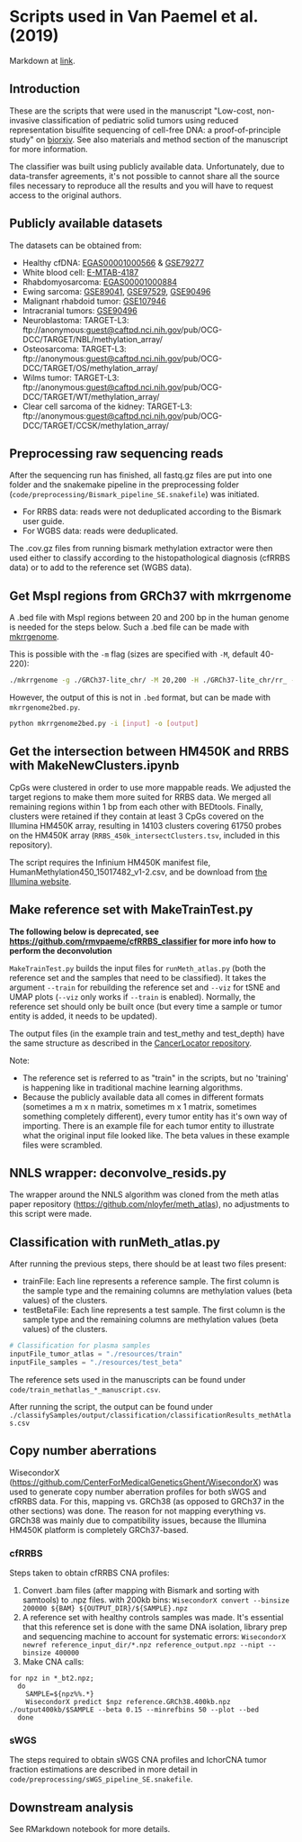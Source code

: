 # Scripts used in Van Paemel et al. (2019)

Markdown at [link](./Markdowns/Analysis_paper_public.html).

## Introduction
These are the scripts that were used in the manuscript "Low-cost, non-invasive classification of pediatric solid tumors using reduced representation bisulfite sequencing of cell-free DNA: a proof-of-principle study" on [biorxiv](https://www.biorxiv.org/content/10.1101/795047v1). See also materials and method section of the manuscript for more information.

The classifier was built using publicly available data. Unfortunately, due to data-transfer agreements, it's not possible to cannot share all the source files necessary to reproduce all the results and you will have to request access to the original authors. 

## Publicly available datasets
The datasets can be obtained from:
- Healthy cfDNA: [EGAS00001000566](https://www.ebi.ac.uk/ega/studies/EGAS00001000566)  & [GSE79277](https://www.ncbi.nlm.nih.gov/geo/query/acc.cgi?acc=GSE79277)
- White blood cell: [E-MTAB-4187](https://www.ebi.ac.uk/arrayexpress/experiments/E-MTAB-4187/)
- Rhabdomyosarcoma: [EGAS00001000884](https://www.ebi.ac.uk/ega/studies/EGAS00001000884)
- Ewing sarcoma: [GSE89041](https://www.ncbi.nlm.nih.gov/geo/query/acc.cgi?acc=GSE89041), [GSE97529](https://www.ncbi.nlm.nih.gov/gds/?term=GSE97529[Accession]), [GSE90496](https://www.ncbi.nlm.nih.gov/geo/query/acc.cgi?acc=GSE90496)
- Malignant rhabdoid tumor: [GSE107946](https://www.ncbi.nlm.nih.gov/geo/query/acc.cgi?acc=GSE107946)
- Intracranial tumors: [GSE90496](https://www.ncbi.nlm.nih.gov/geo/query/acc.cgi?acc=GSE90496)
- Neuroblastoma: TARGET-L3: ftp://anonymous:guest@caftpd.nci.nih.gov/pub/OCG-DCC/TARGET/NBL/methylation_array/
- Osteosarcoma: TARGET-L3: ftp://anonymous:guest@caftpd.nci.nih.gov/pub/OCG-DCC/TARGET/OS/methylation_array/
- Wilms tumor: TARGET-L3: ftp://anonymous:guest@caftpd.nci.nih.gov/pub/OCG-DCC/TARGET/WT/methylation_array/
- Clear cell sarcoma of the kidney: TARGET-L3: ftp://anonymous:guest@caftpd.nci.nih.gov/pub/OCG-DCC/TARGET/CCSK/methylation_array/

## Preprocessing raw sequencing reads
After the sequencing run has finished, all fastq.gz files are put into one folder and the snakemake pipeline in the preprocessing folder (`code/preprocessing/Bismark_pipeline_SE.snakefile`) was initiated.
- For RRBS data: reads were not deduplicated according to the Bismark user guide.
- For WGBS data: reads were deduplicated.

The .cov.gz files from running bismark methylation extractor were then used either to classify according to the histopathological diagnosis (cfRRBS data) or to add to the reference set (WGBS data).

## Get MspI regions from GRCh37 with mkrrgenome
A .bed file with MspI regions between 20 and 200 bp in the human genome is needed for the steps below. Such a .bed file can be made with [mkrrgenome](https://www.ncbi.nlm.nih.gov/pmc/articles/PMC3378906/).

This is possible with the `-m` flag (sizes are specified with `-M`, default 40-220):

```bash
./mkrrgenome -g ./GRCh37-lite_chr/ -M 20,200 -H ./GRCh37-lite_chr/rr_ -m 20,200 > RRBS_regions.txt
```

However, the output of this is not in `.bed` format, but can be made with `mkrrgenome2bed.py`.

```bash
python mkrrgenome2bed.py -i [input] -o [output]
```

## Get the intersection between HM450K and RRBS with MakeNewClusters.ipynb
CpGs were clustered in order to use more mappable reads. We adjusted the target regions to make them more suited for RRBS data. We merged all remaining regions within 1 bp from each other with BEDtools. Finally, clusters were retained if they contain at least 3 CpGs covered on the Illumina HM450K array, resulting in 14103 clusters covering 61750 probes on the HM450K array (`RRBS_450k_intersectClusters.tsv`, included in this repository).

The script requires the Infinium HM450K manifest file, HumanMethylation450_15017482_v1-2.csv, and be download from [the Illumina website](http://emea.support.illumina.com/downloads/humanmethylation450_15017482_v1-2_product_files.html).

## Make reference set with MakeTrainTest.py

**The following below is deprecated, see https://github.com/rmvpaeme/cfRRBS_classifier for more info how to perform the deconvolution**

`MakeTrainTest.py` builds the input files for `runMeth_atlas.py` (both the reference set and the samples that need to be classified). It takes the argument `--train` for rebuilding the reference set and `--viz` for tSNE and UMAP plots (`--viz` only works if `--train` is enabled). Normally, the reference set should only be built once (but every time a sample or tumor entity is added, it needs to be updated). 

The output files (in the example train and test_methy and test_depth) have the same structure as described in the [CancerLocator repository](https://github.com/jasminezhoulab/CancerLocator).

Note:
- The reference set is referred to as "train" in the scripts, but no 'training' is happening like in traditional machine learning algorithms.
- Because the publicly available data all comes in different formats (sometimes a m x n matrix, sometimes m x 1 matrix, sometimes something completely different), every tumor entity has it's own way of importing. There is an example file for each tumor entity to illustrate what the original input file looked like. The beta values in these example files were scrambled.

## NNLS wrapper: deconvolve_resids.py
The wrapper around the NNLS algorithm was cloned from the meth atlas paper repository (https://github.com/nloyfer/meth_atlas), no adjustments to this script were made.

## Classification with runMeth_atlas.py 
After running the previous steps, there should be at least two files present:

- trainFile: Each line represents a reference sample. The first column is the sample type and the remaining columns are methylation values (beta values) of the clusters.
- testBetaFile: Each line represents a test sample. The first column is the sample type and the remaining columns are methylation values (beta values) of the clusters.

```python
# Classification for plasma samples
inputFile_tumor_atlas = "./resources/train"
inputFile_samples = "./resources/test_beta"
```

The reference sets used in the manuscripts can be found under `code/train_methatlas_*_manuscript.csv`.

After running the script, the output can be found under `./classifySamples/output/classification/classificationResults_methAtlas.csv`

## Copy number aberrations
WisecondorX (https://github.com/CenterForMedicalGeneticsGhent/WisecondorX) was used to generate copy number aberration profiles for both sWGS and cfRRBS data. For this, mapping vs. GRCh38 (as opposed to GRCh37 in the other sections) was done. The reason for not mapping everything vs. GRCh38 was mainly due to compatibility issues, because the Illumina HM450K platform is completely GRCh37-based.
### cfRRBS
Steps taken to obtain cfRRBS CNA profiles:
1. Convert .bam files (after mapping with Bismark and sorting with samtools) to .npz files. with 200kb bins: `WisecondorX convert --binsize 200000 ${BAM} ${OUTPUT_DIR}/${SAMPLE}.npz`
2. A reference set with healthy controls samples was made. It's essential that this reference set is done with the same DNA isolation, library prep and sequencing machine to account for systematic errors: `WisecondorX newref reference_input_dir/*.npz reference_output.npz --nipt --binsize 400000`
3. Make CNA calls: 
```
for npz in *_bt2.npz; 
  do 
    SAMPLE=${npz%%.*}
    WisecondorX predict $npz reference.GRCh38.400kb.npz ./output400kb/$SAMPLE --beta 0.15 --minrefbins 50 --plot --bed
  done
```
### sWGS
The steps required to obtain sWGS CNA profiles and IchorCNA tumor fraction estimations are described in more detail in `code/preprocessing/sWGS_pipeline_SE.snakefile`. 

## Downstream analysis
See RMarkdown notebook for more details. 
